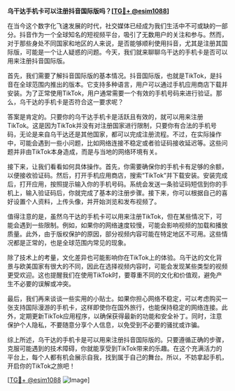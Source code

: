 **乌干达手机卡可以注册抖音国际版吗？[[TG💪+ @esim1088](https://t.me/s/esim1088)]**

在当今这个数字化飞速发展的时代，社交媒体已经成为我们生活中不可或缺的一部分。抖音作为一个全球知名的短视频平台，吸引了无数用户的关注和参与。然而，对于那些身处不同国家和地区的人来说，是否能够顺利使用抖音，尤其是注册其国际版，可能是一个让人疑惑的问题。今天，我们就来聊聊乌干达的手机卡是否可以用来注册抖音国际版。

首先，我们需要了解抖音国际版的基本情况。抖音国际版，也就是TikTok，是抖音在全球范围内推出的版本。它支持多种语言，用户可以通过手机应用商店下载并安装。为了正常使用TikTok，用户通常需要一个有效的手机号码来进行验证。那么，乌干达的手机卡是否符合这一要求呢？

答案是肯定的。只要你的乌干达手机卡是活跃且有效的，就可以用来注册TikTok。这是因为TikTok并没有对注册国家进行限制，只要你有合法的手机号码，无论是来自乌干达还是其他国家，都可以完成注册流程。不过，在实际操作中，可能会遇到一些小问题，比如网络连接不稳定或者验证码接收延迟等。这些问题并非由TikTok本身造成，而是与当地的网络环境有关。

接下来，让我们看看如何具体操作。首先，你需要确保你的手机卡有足够的余额，以便接收验证码。然后，打开手机应用商店，搜索“TikTok”并下载安装。安装完成后，打开应用，按照提示输入你的手机号码。系统会发送一条验证码短信到你的手机上，输入验证码后，你就完成了基本的注册步骤。接下来，你可以根据自己的喜好设置个人资料，上传头像，并开始浏览和发布视频了。

值得注意的是，虽然乌干达的手机卡可以用来注册TikTok，但在某些情况下，可能会遇到一些限制。例如，如果你的网络速度较慢，可能会影响视频的加载和播放质量。此外，由于版权保护的原因，部分视频内容可能在特定地区不可用。这些情况都是正常的，也是全球范围内常见的现象。

除了技术上的考量，文化差异也可能影响你在TikTok上的体验。乌干达的文化背景与欧美国家有很大的不同，因此在选择视频内容时，可能会发现某些类型的视频更受欢迎。这也提醒我们在使用TikTok时，要尊重不同的文化和价值观，避免产生不必要的误解或冲突。

最后，我们再来谈谈一些实用的小贴士。如果你担心网络不稳定，可以考虑购买一张支持国际漫游的手机卡，这样即使你在国外旅行，也能保持稳定的网络连接。此外，定期更新TikTok应用程序，以确保获得最新的功能和安全补丁。同时，注意保护个人隐私，不要随意分享个人信息，以免受到不必要的骚扰或诈骗。

综上所述，乌干达的手机卡是可以用来注册抖音国际版的。只要遵循正确的步骤，克服可能遇到的技术障碍，你就能享受到TikTok带来的乐趣。在这个充满活力的平台上，每个人都有机会展示自我，找到属于自己的舞台。所以，不妨拿起手机，开启你的TikTok之旅吧！

[[TG💪+ @esim1088](https://t.me/s/esim1088) ![Image](https://i.postimg.cc/4NQfJmqS/Snipaste-2025-05-13-00-14-12.png)]